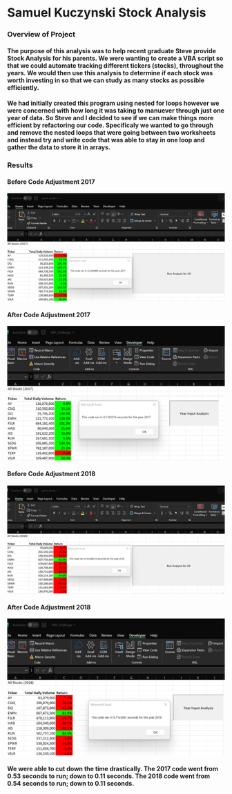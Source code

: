 # Samuel Kuczynski Stock Analysis

### Overview of Project

#### The purpose of this analysis was to help recent graduate Steve provide Stock Analysis for his parents. We were wanting to create a VBA script so that we could automate tracking different tickers (stocks), throughout the years. We would then use this analysis to determine if each stock was worth investing in so that we can study as many stocks as possible efficiently. 

#### We had initially created this program using nested for loops however we were concerned with how long it was taking to manuever  through just one year of data. So Steve and I decided to see if we can make things more efficient by refactoring our code. Specificaly we wanted to go through and remove the nested loops that were going between two worksheets and instead try and write code that was able to stay in one loop and gather the data to store it in arrays. 

### Results

#### Before Code Adjustment 2017
![Green Stocks 2017](https://github.com/SKuczynski17/Stock_Analysis/blob/main/Resources/Green_Stocks_2017.png)

#### After Code Adjustment 2017
![VBA Challenge 2017](https://github.com/SKuczynski17/Stock_Analysis/blob/main/Resources/VBA_Challenge_2017.png)

#### Before Code Adjustment 2018
![Green Stocks 2018](https://github.com/SKuczynski17/Stock_Analysis/blob/main/Resources/Green_Stocks_2018.png)

#### After Code Adjustment 2018
![VBA Challenge 2018](https://github.com/SKuczynski17/Stock_Analysis/blob/main/Resources/VBA_Challenge_2018.png)

#### We were able to cut down the time drastically. The 2017 code went from 0.53 seconds to run; down to 0.11 seconds. The 2018 code went from 0.54 seconds to run; down to 0.11 seconds. 

